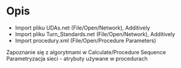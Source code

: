 # Opis

* Import pliku UDAs.net (File/Open/Network), Additively
* Import pliku Turn_Standards.net (File/Open/Network), Additively
* Import procedury.xml (File/Open/Procedure Parameters)

Zapoznanie się z algorytmami w Calculate/Procedure Sequence
Parametryzacja sieci - atrybuty używane w procedurach